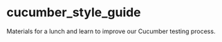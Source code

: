 cucumber_style_guide
====================

Materials for a lunch and learn to improve our Cucumber testing process.